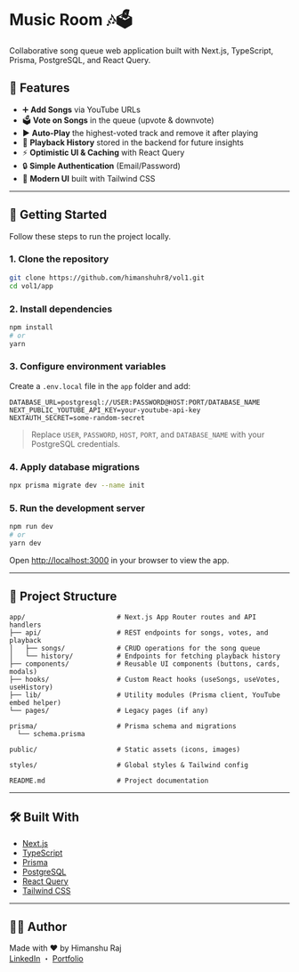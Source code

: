 # Music Room 🎶🗳️

Collaborative song queue web application built with Next.js, TypeScript, Prisma, PostgreSQL, and React Query.

## 🧩 Features

- ➕ **Add Songs** via YouTube URLs
- 🗳️ **Vote on Songs** in the queue (upvote & downvote)
- ▶️ **Auto-Play** the highest-voted track and remove it after playing
- 📜 **Playback History** stored in the backend for future insights
- ⚡ **Optimistic UI & Caching** with React Query
- 🔒 **Simple Authentication** (Email/Password)
- 🎨 **Modern UI** built with Tailwind CSS

---

## 🚀 Getting Started

Follow these steps to run the project locally.

### 1. Clone the repository

```bash
git clone https://github.com/himanshuhr8/vol1.git
cd vol1/app
```

### 2. Install dependencies

```bash
npm install
# or
yarn
```

### 3. Configure environment variables

Create a `.env.local` file in the `app` folder and add:

```env
DATABASE_URL=postgresql://USER:PASSWORD@HOST:PORT/DATABASE_NAME
NEXT_PUBLIC_YOUTUBE_API_KEY=your-youtube-api-key
NEXTAUTH_SECRET=some-random-secret
```

> Replace `USER`, `PASSWORD`, `HOST`, `PORT`, and `DATABASE_NAME` with your PostgreSQL credentials.

### 4. Apply database migrations

```bash
npx prisma migrate dev --name init
```

### 5. Run the development server

```bash
npm run dev
# or
yarn dev
```

Open [http://localhost:3000](http://localhost:3000) in your browser to view the app.

---

## 📁 Project Structure

```
app/                       # Next.js App Router routes and API handlers
├── api/                   # REST endpoints for songs, votes, and playback
│   ├── songs/             # CRUD operations for the song queue
│   └── history/           # Endpoints for fetching playback history
├── components/            # Reusable UI components (buttons, cards, modals)
├── hooks/                 # Custom React hooks (useSongs, useVotes, useHistory)
├── lib/                   # Utility modules (Prisma client, YouTube embed helper)
└── pages/                 # Legacy pages (if any)

prisma/                    # Prisma schema and migrations
  └── schema.prisma

public/                    # Static assets (icons, images)

styles/                    # Global styles & Tailwind config

README.md                  # Project documentation
```

---

## 🛠️ Built With

- [Next.js](https://nextjs.org/)
- [TypeScript](https://www.typescriptlang.org/)
- [Prisma](https://www.prisma.io/)
- [PostgreSQL](https://www.postgresql.org/)
- [React Query](https://tanstack.com/query/latest)
- [Tailwind CSS](https://tailwindcss.com/)

---

## 🙋‍♂️ Author

Made with ❤️ by Himanshu Raj  
[LinkedIn](https://www.linkedin.com/in/himanshu-raj-1053a4260/) ・ [Portfolio](https://hima31.vercel.app/)
